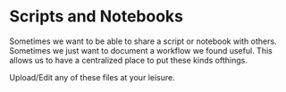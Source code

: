 # Scripts and Notebooks

Sometimes we want to be able to share a script or notebook with others.
Sometimes we just want to document a workflow we found useful.
This allows us to have a centralized place to put these kinds ofthings.

Upload/Edit any of these files at your leisure.